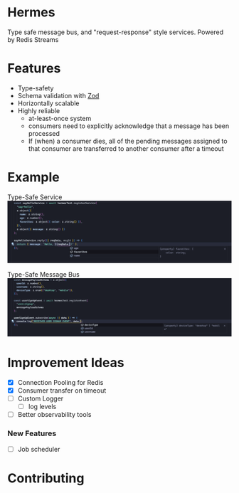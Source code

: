 # Hermes

Type safe message bus, and "request-response" style services. Powered by Redis Streams

# Features

- Type-safety
- Schema validation with [Zod](https://github.com/colinhacks/zod)
- Horizontally scalable
- Highly reliable
  - at-least-once system
  - consumers need to explicitly acknowledge that a message has been processed
  - If (when) a consumer dies, all of the pending messages assigned to that consumer are transferred to another consumer after a timeout

# Example

Type-Safe Service
![Type Safe Service Example](https://github.com/SwarnimWalavalkar/hermes/blob/main/static/type-safe-service-exmaple.png?raw=true)

Type-Safe Message Bus
![Type-Safe Message Bus](https://github.com/SwarnimWalavalkar/hermes/blob/main/static/type-safe-messaege-bus-exmaple.png?raw=true)

# Improvement Ideas

- [x] Connection Pooling for Redis
- [x] Consumer transfer on timeout
- [ ] Custom Logger
  - [ ] log levels
- [ ] Better observability tools

### New Features

- [ ] Job scheduler

# Contributing
